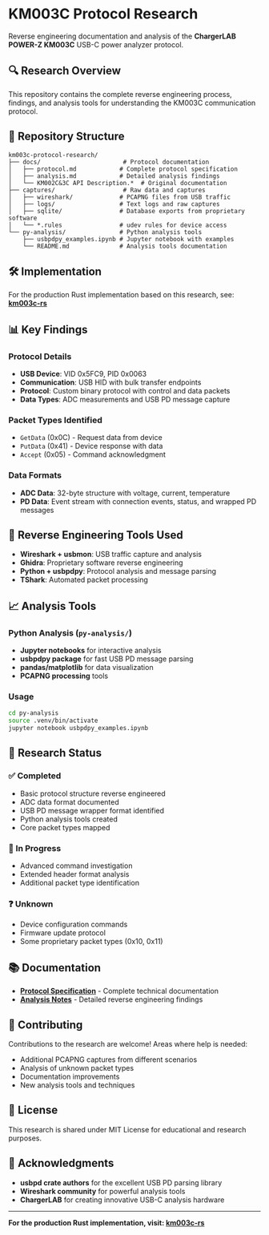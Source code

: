# KM003C Protocol Research

Reverse engineering documentation and analysis of the **ChargerLAB POWER-Z KM003C** USB-C power analyzer protocol.

## 🔍 Research Overview

This repository contains the complete reverse engineering process, findings, and analysis tools for understanding the KM003C communication protocol.

## 📁 Repository Structure

```
km003c-protocol-research/
├── docs/                       # Protocol documentation
│   ├── protocol.md            # Complete protocol specification
│   ├── analysis.md            # Detailed analysis findings
│   └── KM002C&3C API Description.*  # Original documentation
├── captures/                   # Raw data and captures
│   ├── wireshark/             # PCAPNG files from USB traffic
│   ├── logs/                  # Text logs and raw captures
│   ├── sqlite/                # Database exports from proprietary software
│   └── *.rules                # udev rules for device access
└── py-analysis/               # Python analysis tools
    ├── usbpdpy_examples.ipynb # Jupyter notebook with examples
    └── README.md              # Analysis tools documentation
```

## 🛠️ Implementation

For the production Rust implementation based on this research, see:
**[km003c-rs](https://github.com/okhsunrog/km003c-rs)**

## 📊 Key Findings

### Protocol Details
- **USB Device**: VID 0x5FC9, PID 0x0063
- **Communication**: USB HID with bulk transfer endpoints
- **Protocol**: Custom binary protocol with control and data packets
- **Data Types**: ADC measurements and USB PD message capture

### Packet Types Identified
- `GetData` (0x0C) - Request data from device
- `PutData` (0x41) - Device response with data
- `Accept` (0x05) - Command acknowledgment

### Data Formats
- **ADC Data**: 32-byte structure with voltage, current, temperature
- **PD Data**: Event stream with connection events, status, and wrapped PD messages

## 🔬 Reverse Engineering Tools Used

- **Wireshark + usbmon**: USB traffic capture and analysis
- **Ghidra**: Proprietary software reverse engineering
- **Python + usbpdpy**: Protocol analysis and message parsing
- **TShark**: Automated packet processing

## 📈 Analysis Tools

### Python Analysis (`py-analysis/`)
- **Jupyter notebooks** for interactive analysis
- **usbpdpy package** for fast USB PD message parsing
- **pandas/matplotlib** for data visualization
- **PCAPNG processing** tools

### Usage
```bash
cd py-analysis
source .venv/bin/activate
jupyter notebook usbpdpy_examples.ipynb
```

## 🎯 Research Status

### ✅ Completed
- Basic protocol structure reverse engineered
- ADC data format documented
- USB PD message wrapper format identified
- Python analysis tools created
- Core packet types mapped

### 🔄 In Progress
- Advanced command investigation
- Extended header format analysis
- Additional packet type identification

### ❓ Unknown
- Device configuration commands
- Firmware update protocol
- Some proprietary packet types (0x10, 0x11)

## 📚 Documentation

- **[Protocol Specification](docs/protocol.md)** - Complete technical documentation
- **[Analysis Notes](docs/analysis.md)** - Detailed reverse engineering findings

## 🤝 Contributing

Contributions to the research are welcome! Areas where help is needed:

- Additional PCAPNG captures from different scenarios
- Analysis of unknown packet types
- Documentation improvements
- New analysis tools and techniques

## 📄 License

This research is shared under MIT License for educational and research purposes.

## 🙏 Acknowledgments

- **usbpd crate authors** for the excellent USB PD parsing library
- **Wireshark community** for powerful analysis tools
- **ChargerLAB** for creating innovative USB-C analysis hardware

---

**For the production Rust implementation, visit: [km003c-rs](https://github.com/okhsunrog/km003c-rs)**
